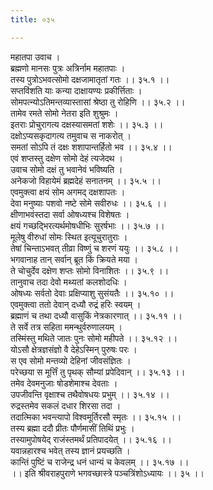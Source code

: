 ```yaml
---
title: ०३५

---
```

महातपा उवाच ।  
ब्रह्मणो मानसः पुत्रः अत्रिर्नाम महातपाः ।  
तस्य पुत्रोऽभवत्सोमो दक्षजामातृतां गतः ।। ३५.१ ।।  
सप्तविंशति याः कन्या दाक्षायण्यः प्रकीर्त्तिताः ।  
सोमपत्न्योऽतिमन्तव्यास्तासां श्रेष्ठा तु रोहिणि ।। ३५.२ ।।  
तामेव रमते सोमो नेतरा इति शुश्रुमः ।  
इतराः प्रोचुरागत्य दक्षस्यासमतां शशेः ।। ३५.३ ।।  
दक्षोऽप्यसकृदागत्य तमुवाच स नाकरोत् ।  
समतां सोऽपि तं दक्षः शशापान्तर्हितो भव ।। ३५.४ ।।  
एवं शप्तस्तु दक्षेण सोमो देहं त्यजेदथ ।  
उवाच सोमो दक्षं तु भवानेवं भविष्यति ।  
अनेकजो विहायेमं ब्रह्मदेहं सनातनम् ।। ३५.५ ।।  
एवमुक्त्वा क्षयं सोम अगमद् दक्षशापतः ।  
देवा मनुष्याः पशवो नष्टे सोमे सवीरुधः ।। ३५.६ ।।  
क्षीणाभवंस्तदा सर्वा ओषध्यश्च विशेषतः ।  
क्षयं गच्छद्भिरत्यर्थमोषधीभिः सुरर्षभाः ।। ३५.७ ।।  
मूलेषु वीरुधां सोमः स्थित इत्यूचुरातुराः ।  
तेषां चिन्ताऽभवत् तीव्रा विष्णुं च शरणं ययुः ।। ३५.८ ।।  
भगवानाह तान् सर्वान् ब्रूत किं क्रियते मया ।  
ते चोचुर्देव दक्षेण शप्तः सोमो विनाशितः ।। ३५.९ ।।  
तानुवाच तदा देवो मथ्यतां कलशोदधिः ।  
ओषध्यः सर्वतो देवाः प्रक्षिप्याशु सुसंयतैः ।। ३५.१० ।।  
एवमुक्त्वा ततो देवान् दध्यौ रुद्रं हरिः स्वयम् ।  
ब्रह्माणं च तथा दध्यौ वासुकिं नेत्रकारणात् ।। ३५.११ ।।  
ते सर्वे तत्र सहिता ममन्थुर्वरुणालयम् ।  
तस्मिंस्तु मथिते जातः पुनः सोमो महीपते ।। ३५.१२ ।।  
योऽसौ क्षेत्रज्ञसंज्ञो वै देहेऽस्मिन् पुरुषः परः ।  
स एव सोमो मन्तव्यो देहिनां जीवसंज्ञितः ।  
परेच्छया स मूर्त्तिं तु पृथक् सौम्यां प्रपेदिवान् ।। ३५.१३ ।।  
तमेव देवमनुजाः षोडशेमाश्च देवताः ।  
उपजीवन्ति वृक्षाश्च तथैवोषधयः प्रभुम् ।। ३५.१४ ।।  
रुद्रस्तमेव सकलं दधार शिरसा तदा ।  
तदात्मिका भवन्त्यापो विश्वमूर्तिरसौ स्मृतः ।। ३५.१५ ।।  
तस्य ब्रह्मा ददौ प्रीतः पौर्णमासीं तिथिं प्रभुः ।  
तस्यामुपोषयेद् राजंस्तमर्थं प्रतिपादयेत् ।। ३५.१६ ।।  
यवान्नहारश्च भवेत् तस्य ज्ञानं प्रयच्छति ।  
कान्तिं पुष्टिं च राजेन्द्र धनं धान्यं च केवलम् ।। ३५.१७ ।।  
।। इति श्रीवराहपुराणे भगवच्छास्त्रे पञ्चत्रिंशोऽध्यायः ।। ३५ ।।